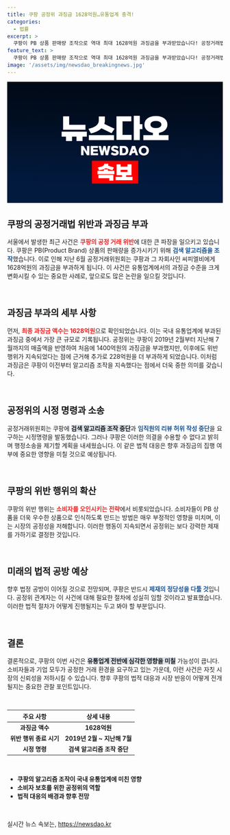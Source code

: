 ```yaml
---
title: 쿠팡 공정위 과징금 1628억원…유통업계 충격!
categories:
  - 법률
excerpt: >
  쿠팡이 PB 상품 판매량 조작으로 역대 최대 1628억원 과징금을 부과받았습니다! 공정거래법 위반으로 검찰 고발된 쿠팡의 운명은 법정에서 어떻게 될까요? 클릭으로 진실을 확인하세요!
feature_text: >
  쿠팡이 PB 상품 판매량 조작으로 역대 최대 1628억원 과징금을 부과받았습니다! 공정거래법 위반으로 검찰 고발된 쿠팡의 운명은 법정에서 어떻게 될까요? 클릭으로 진실을 확인하세요!
image: '/assets/img/newsdao_breakingnews.jpg'
---
```


<p><img src="/assets/img/newsdao_breakingnews.jpg" alt="implanttips 속보" /></p>

<h2 data-ke-size="size26">쿠팡의 공정거래법 위반과 과징금 부과</h2>

<p data-ke-size="size16">서울에서 발생한 최근 사건은 <b><span style="color: #ee2323;">쿠팡의 공정 거래 위반</span></b>에 대한 큰 파장을 일으키고 있습니다. 쿠팡은 PB(Product Brand) 상품의 판매량을 증가시키기 위해 <b><span style="color: #1a5490;">검색 알고리즘을 조작</span></b>했습니다. 이로 인해 지난 6월 공정거래위원회는 쿠팡과 그 자회사인 씨피엘비에게 1628억원의 과징금을 부과하게 됩니다. 이 사건은 유통업계에서의 과징금 수준을 크게 변화시킬 수 있는 중요한 사례로, 앞으로도 많은 논란을 일으킬 것입니다.</p>

<p data-ke-size="size16">&nbsp;</p> 

<h2 data-ke-size="size26">과징금 부과의 세부 사항</h2>

<p data-ke-size="size16">먼저, <b><span style="color: #ee2323;">최종 과징금 액수는 1628억원</span></b>으로 확인되었습니다. 이는 국내 유통업계에 부과된 과징금 중에서 가장 큰 규모로 기록됩니다. 공정위는 쿠팡이 2019년 2월부터 지난해 7월까지의 매출액을 반영하여 처음에 1400억원의 과징금을 부과했지만, 이후에도 위반 행위가 지속되었다는 점에 근거해 추가로 228억원을 더 부과하게 되었습니다. 이처럼 과징금은 쿠팡이 이전부터 알고리즘 조작을 지속했다는 점에서 더욱 중한 의미를 갖습니다.</p>

<p data-ke-size="size16">&nbsp;</p>

<h2 data-ke-size="size26">공정위의 시정 명령과 소송</h2>

<p data-ke-size="size16">공정거래위원회는 쿠팡에 <b><span style="background-color: #21538527;">검색 알고리즘 조작 중단</span></b>과 <b><span style="color: #1a5490;">임직원의 리뷰 허위 작성 중단</span></b>을 요구하는 시정명령을 발동했습니다. 그러나 쿠팡은 이러한 의결을 수용할 수 없다고 밝히며 행정소송을 제기할 계획을 내세웠습니다. 이 같은 법적 대응은 향후 과징금의 집행 여부에 중요한 영향을 미칠 것으로 예상됩니다.</p>

<p data-ke-size="size16">&nbsp;</p>

<h2 data-ke-size="size26">쿠팡의 위반 행위의 확산</h2>

<p data-ke-size="size16">쿠팡의 위반 행위는 <b><span style="color: #ee2323;">소비자를 오인시키는 전략</span></b>에서 비롯되었습니다. 소비자들이 PB 상품을 더욱 우수한 상품으로 인식하도록 만드는 방법은 매우 부정적인 영향을 미치며, 이는 시장의 공정성을 저해합니다. 이러한 행동이 지속되면서 공정위는 보다 강력한 제재를 가하기로 결정한 것입니다.</p>

<p data-ke-size="size16">&nbsp;</p> 

<h2 data-ke-size="size26">미래의 법적 공방 예상</h2> 

<p data-ke-size="size16">향후 법정 공방이 이어질 것으로 전망되며, 쿠팡은 반드시 <b><span style="color: #1a5490;">제재의 정당성을 다툴 것</span></b>입니다. 공정위 관계자는 이 사건에 대해 필요한 절차에 성실히 임할 것이라고 발표했습니다. 이러한 법적 절차가 어떻게 진행될지는 두고 봐야 할 부분입니다.</p> 

<p data-ke-size="size16">&nbsp;</p>

<h2 data-ke-size="size26">결론</h2> 

<p data-ke-size="size16">결론적으로, 쿠팡의 이번 사건은 <b><span style="background-color: #21538527;">유통업계 전반에 심각한 영향을 미칠</span></b> 가능성이 큽니다. 소비자들과 기업 모두가 공정한 거래 환경을 요구하고 있는 가운데, 이런 사건은 자칫 시장의 신뢰성을 저하시킬 수 있습니다. 향후 쿠팡의 법적 대응과 시장 반응이 어떻게 전개될지는 중요한 관찰 포인트입니다.</p>

<p data-ke-size="size16">&nbsp;</p> 

<table style="width: 100%;">
  <thead>
    <tr>
      <th style="text-align: center;"><b>주요 사항</b></th>
      <th style="text-align: center;"><b>상세 내용</b></th>
    </tr>
  </thead>
  <tbody>
    <tr>
      <td style="text-align: center; height: 17px;"><b>과징금 액수</b></td>
      <td style="text-align: center; height: 17px;"><b>1628억원</b></td>
    </tr>
    <tr>
      <td style="text-align: center; height: 17px;"><b>위반 행위 종료 시기</b></td>
      <td style="text-align: center; height: 17px;"><b>2019년 2월 ~ 지난해 7월</b></td>
    </tr>
    <tr>
      <td style="text-align: center; height: 17px;"><b>시정 명령</b></td>
      <td style="text-align: center; height: 17px;"><b>검색 알고리즘 조작 중단</b></td>
    </tr>
  </tbody>
</table> 

<p data-ke-size="size16">&nbsp;</p> 

<ul>
  <li><b>쿠팡의 알고리즘 조작이 국내 유통업계에 미친 영향</b></li>
  <li><b>소비자 보호를 위한 공정위의 역할</b></li>
  <li><b>법적 대응의 배경과 향후 전망</b></li>
</ul> 

<p data-ke-size="size16">&nbsp;</p> 
실시간 뉴스 속보는, <a href="https://newsdao.kr" rel="dofollow">https://newsdao.kr</a>



